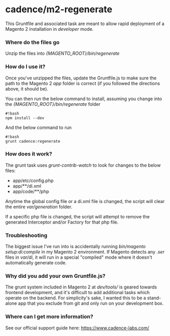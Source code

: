 # cadence/m2-regenerate #

This Gruntfile and associated task are meant to allow rapid deployment of a Magento 2 installation in *developer* mode. 

### Where do the files go ###

Unzip the files into *{MAGENTO_ROOT}/bin/regenerate*

### How do I use it? ###

Once you've unzipped the files, update the Gruntfile.js to make sure the path to the Magento 2 *app* folder is correct (if you followed the directions above, it should be). 

You can then run the below command to install, assuming you change into the *{MAGENTO_ROOT}/bin/regenerate* folder


```
#!bash
npm install --dev
```

And the below command to run

```
#!bash
grunt cadence:regenerate
```

### How does it work? ###

The grunt task uses *grunt-contrib-watch* to look for changes to the below files:

* app/etc/config.php
* app/**/di.xml
* app/code/**/php

Anytime the global config file or a di.xml file is changed, the script will clear the entire *var/generation* folder. 

If a specific php file is changed, the script will attempt to remove the generated Interceptor and/or Factory for that php file. 

### Troubleshooting ###

The biggest issue I've run into is accidentally running *bin/magento setup:di:compile* in my Magento 2 environment. If Magento detects any *.ser* files in *var/di*, it will run in a special "compiled" mode where it doesn't automatically generate code.

### Why did you add your own Gruntfile.js? ###

The grunt system included in Magento 2 at *dev/tools/* is geared towards frontend development, and it's difficult to add additional tasks which operate on the backend. For simplicity's sake, I wanted this to be a stand-alone app that you exclude from git and only run on your development box. 


### Where can I get more information? ###

See our official support guide here: https://www.cadence-labs.com/